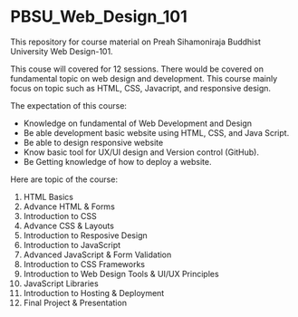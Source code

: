 # PBSU_Web_Design_101
This repository for course material on Preah Sihamoniraja Buddhist University Web Design-101.

This couse will covered for 12 sessions. There would be covered on fundamental topic on web design and development. This course mainly focus on topic such as HTML, CSS, Javacript, and responsive design. 

The expectation of this course:
- Knowledge on fundamental of Web Development and Design
- Be able development basic website using HTML, CSS, and Java Script.
- Be able to design responsive website
- Know basic tool for UX/UI design and Version control (GitHub).
- Be Getting knowledge of how to deploy a website.

Here are topic of the course:
1. HTML Basics
2. Advance HTML & Forms
3. Introduction to CSS
4. Advance CSS & Layouts
5. Introduction to Resposive Design
6. Introduction to JavaScript
7. Advanced JavaScript & Form Validation
8. Introduction to CSS Frameworks
9. Introduction to Web Design Tools & UI/UX Principles
10. JavaScript Libraries
11. Introduction to Hosting & Deployment
12. Final Project & Presentation